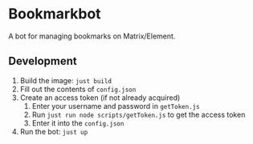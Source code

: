 # Bookmarkbot

A bot for managing bookmarks on Matrix/Element.

## Development

1. Build the image: `just build`
2. Fill out the contents of `config.json`
3. Create an access token (if not already acquired)
   1. Enter your username and password in `getToken.js`
   2. Run `just run node scripts/getToken.js` to get the access token
   3. Enter it into the `config.json`
4. Run the bot: `just up`

